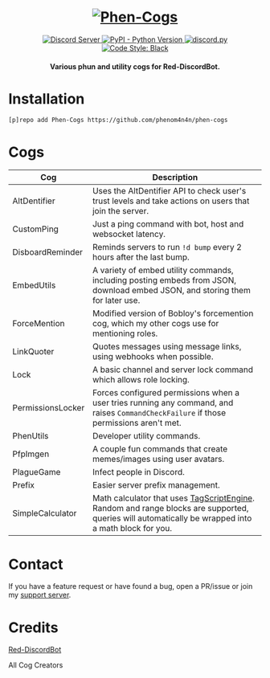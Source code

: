 <h1 align="center">
  <a href="https://github.com/phenom4n4n/phen-cogs"><img src="https://i.imgur.com/wPQwqYi.png" alt="Phen-Cogs"></a>
</h1>

<p align="center">
  <a href="https://discord.gg/cGJ8JmX">
    <img src="https://discordapp.com/api/guilds/631306089366945821/widget.png?style=shield" alt="Discord Server">
  </a>
  <a href="https://www.python.org/downloads/">
    <img alt="PyPI - Python Version" src="https://img.shields.io/pypi/pyversions/Red-Discordbot">
  </a>
  <a href="https://github.com/Rapptz/discord.py/">
     <img src="https://img.shields.io/badge/discord-py-blue.svg" alt="discord.py">
  </a>
  <a href="https://github.com/ambv/black">
    <img src="https://img.shields.io/badge/code%20style-black-000000.svg" alt="Code Style: Black">
  </a>
</p>
<h4 align="center">Various phun and utility cogs for Red-DiscordBot.</h4>

# Installation
`[p]repo add Phen-Cogs https://github.com/phenom4n4n/phen-cogs`

# Cogs
| Cog | Description |
| --- | --- |
| AltDentifier | Uses the AltDentifier API to check user's trust levels and take actions on users that join the server. |
| CustomPing | Just a ping command with bot, host and websocket latency. |
| DisboardReminder | Reminds servers to run `!d bump` every 2 hours after the last bump. |
| EmbedUtils | A variety of embed utility commands, including posting embeds from JSON, download embed JSON, and storing them for later use.|
| ForceMention | Modified version of Bobloy's forcemention cog, which my other cogs use for mentioning roles. |
| LinkQuoter | Quotes messages using message links, using webhooks when possible. |
| Lock | A basic channel and server lock command which allows role locking. |
| PermissionsLocker | Forces configured permissions when a user tries running any command, and raises `CommandCheckFailure` if those permissions aren't met. |
| PhenUtils | Developer utility commands. |
| PfpImgen | A couple fun commands that create memes/images using user avatars. |
| PlagueGame | Infect people in Discord. |
| Prefix | Easier server prefix management. |
| SimpleCalculator | Math calculator that uses [TagScriptEngine](https://github.com/JonSnowbd/TagScript). Random and range blocks are supported, queries will automatically be wrapped into a math block for you. |

# Contact
If you have a feature request or have found a bug, open a PR/issue or join my [support server](https://discord.gg/cGJ8JmX).

# Credits
[Red-DiscordBot](https://github.com/Cog-Creators/Red-DiscordBot)

All Cog Creators
